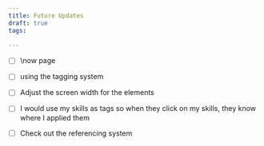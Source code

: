 ```yaml
---
title: Future Updates
draft: true
tags:
  
---
```


- [ ] \\now page 
- [ ] using the tagging system
- [ ] Adjust the screen width for the elements
- [ ] I would use my skills as tags so when they click on my skills, they know where I applied them
- [ ] Check out the referencing system


